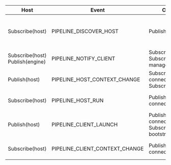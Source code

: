 | Host                                | Event                         | Client                                                | Event Description                                                                                                                                                               |
|-------------------------------------|-------------------------------|-------------------------------------------------------|---------------------------------------------------------------------------------------------------------------------------------------------------------------------------------|
| Subscribe(host)                     | PIPELINE_DISCOVER_HOST        | Publish(client)                                       | The client publish an event and waits for a reply in host, can't do it the other way around because host is initialized first and we can't have a list of all published events. |
| Subscribe(host)<br/>Publish(engine) | PIPELINE_NOTIFY_CLIENT        | Subscribe(client)<br/>Subscribe(asset manager)        | (Previously named PIPELINE_CLIENT_NOTIFICATION)Engine publishes the results of runing a plugin                                                                                  |
| Publish(host)                       | PIPELINE_HOST_CONTEXT_CHANGE  | Subscribe(Host connection)<br/>Subscribe(client)      | Event emited every time host changes the context                                                                                                                                |
| Subscribe(host)                     | PIPELINE_HOST_RUN             | Publish(Host connection)                              | Host connection emits this event to let the host know what client is asking to run                                                                                              |
| Publish(host)                       | PIPELINE_CLIENT_LAUNCH        | Publish(Host connection)<br/>Subscribe(DCC bootstrap) | Used to raise the UI client in the DCCs.                                                                                                                                        |
| Subscribe(host)                     | PIPELINE_CLIENT_CONTEXT_CHANGE | Publish(Host connection)                              | Context has been changed in the client side, needs to communnicate this to the host.                                                                                            |